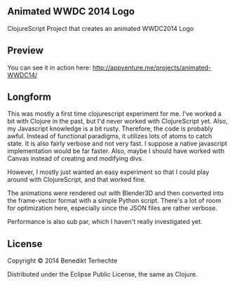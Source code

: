 ## Animated WWDC 2014 Logo

ClojureScript Project that creates an animated WWDC2014 Logo

## Preview

You can see it in action here:
http://appventure.me/projects/animated-WWDC14/


## Longform

This was mostly a first time clojurescript experiment for me. I've worked a bit with Clojure in the past, but I'd never worked with ClojureScript yet. Also, my Javascript knowledge is a bit rusty. Therefore, the code is probably awful. Instead of functional paradigms, it utilizes lots of atoms to catch state. It is also fairly verbose and not very fast. I suppose a native javascript implementation would be far faster. Also, maybe I should have worked with Canvas instead of creating and modifying divs.

However, I mostly just wanted an easy experiment so that I could play around with ClojureScript, and that worked fine.

The animations were rendered out with Blender3D and then converted into the frame-vector format with a simple Python script. There's a lot of room for optimization here, especially since the JSON files are rather verbose.

Performance is also sub par, which I haven't really investigated yet.

## License

Copyright © 2014 Benedikt Terhechte

Distributed under the Eclipse Public License, the same as Clojure.
